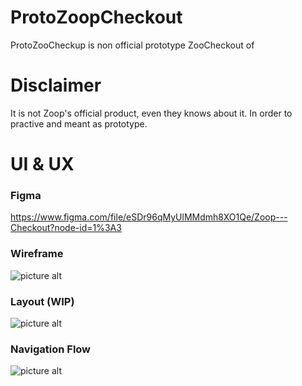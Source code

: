 # ProtoZoopCheckout
ProtoZooCheckup is non official prototype ZooCheckout of

# Disclaimer #
It is not Zoop's official product, even they knows about it. In order to practive and meant as prototype.


# UI & UX #

### Figma ###
https://www.figma.com/file/eSDr96qMyUlMMdmh8XO1Qe/Zoop---Checkout?node-id=1%3A3

### Wireframe ###

![picture alt](https://github.com/TalissonBento/ProtoZoopCheckout/blob/main/Doc/wireframe.png?raw=true "Wireframe")


### Layout (WIP) ###

![picture alt](https://github.com/TalissonBento/ProtoZoopCheckout/blob/main/Doc/layout.png?raw=true "Layout")


### Navigation Flow ###

![picture alt](https://github.com/TalissonBento/ProtoZoopCheckout/blob/main/Doc/flow.jpeg?raw=true "Flow")
